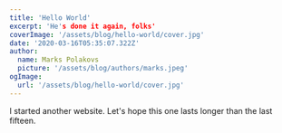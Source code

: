 ```yaml
---
title: 'Hello World'
excerpt: 'He's done it again, folks'
coverImage: '/assets/blog/hello-world/cover.jpg'
date: '2020-03-16T05:35:07.322Z'
author:
  name: Marks Polakovs
  picture: '/assets/blog/authors/marks.jpeg'
ogImage:
  url: '/assets/blog/hello-world/cover.jpg'
---
```


I started another website. Let's hope this one lasts longer than the last fifteen.